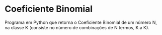 # Coeficiente Binomial

Programa em Python que retorna o Coeficiente Binomial de um número N, na classe K (consiste no número de combinações de N termos, K a K).
